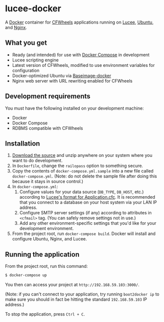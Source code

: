 # lucee-docker

A [Docker][1] container for [CFWheels][2] applications running on [Lucee][3], [Ubuntu][4], and [Nginx][5].

## What you get

-   Ready (and intended) for use with [Docker Compose][6] in development
-   Lucee scripting engine
-   Latest version of CFWheels, modified to use environment variables for configuration
-   Docker-optimized Ubuntu via [Baseimage-docker][9]
-   Nginx web server with URL rewriting enabled for CFWheels

## Development requirements

You must have the following installed on your development machine:

-  Docker
-  Docker Compose
-  RDBMS compatible with CFWheels

## Installation

1.  [Download the source][7] and unzip anywhere on your system where you want to do development.
2.  In `Dockerfile`, change the `railopass` option to something secure.
3.  Copy the contents of `docker-compose.yml.sample` into a new file called `docker-compose.yml`. (Note: do not delete
    the sample file after doing this because it stays in source control.)
4.  In `docker-compose.yml`:
    1.  Configure values for your data source (`DB_TYPE`, `DB_HOST`, etc.) according to
        [Lucee's format for Application.cfc][8]. It is recommended that you connect to a database on your host system
        via your LAN IP address.
    2.  Configure SMTP server settings (if any) according to attributes in `<cfmail>` tag. (You can safely remove
        settings not in use.)
    3.  Add any other environment-specific settings that you'd like for your development environment.
5.  From the project root, run `docker-compose build`. Docker will install and configure Ubuntu, Nginx, and Lucee.

## Running the application

From the project root, run this command:

```bash
$ docker-compose up
```

You then can access your project at `http://192.168.59.103:3000/`.

(Note: if you can't connect to your application, try running `boot2docker ip` to make sure you should in fact be
hitting the standard `192.168.59.103` IP address.)

To stop the application, press `Ctrl + C`.

[1]: https://www.docker.com/
[2]: http://cfwheels.org/
[3]: http://lucee.org/
[4]: http://www.ubuntu.com/
[5]: http://nginx.org/
[6]: https://docs.docker.com/compose/
[7]: https://github.com/liquifusion/cfwheels-lucee-docker/archive/master.zip
[8]: https://bitbucket.org/lucee/lucee/wiki/Cookbook_Datasource_Define_Datasource#markdown-header-create-a-datasource-in-the-applicationcfc
[9]: http://phusion.github.io/baseimage-docker/
